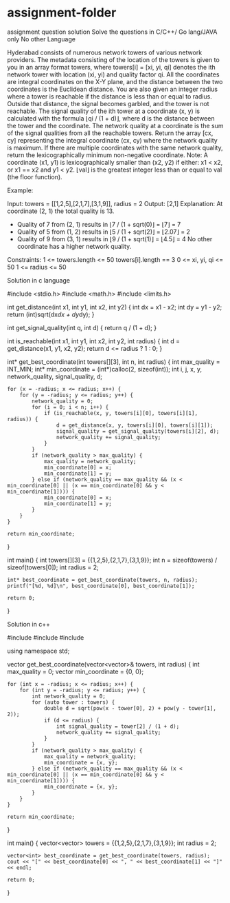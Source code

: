 # assignment-folder
assignment question solution
Solve the questions in C/C++/ Go lang/JAVA only No other Language


Hyderabad consists of numerous network towers of various network providers. The metadata consisting of the location of the towers is given to you in an array format towers, where towers[i] = [xi, yi, qi] denotes the ith network tower with location (xi, yi) and quality factor qi. All the coordinates are integral coordinates on the X-Y plane, and the distance between the two coordinates is the Euclidean distance.
You are also given an integer radius where a tower is reachable if the distance is less than or equal to radius. Outside that distance, the signal becomes garbled, and the tower is not reachable.
The signal quality of the ith tower at a coordinate (x, y) is calculated with the formula ⌊qi / (1 + d)⌋, where d is the distance between the tower and the coordinate. The network quality at a coordinate is the sum of the signal qualities from all the reachable towers.
Return the array [cx, cy] representing the integral coordinate (cx, cy) where the network quality is maximum. If there are multiple coordinates with the same network quality, return the lexicographically minimum non-negative coordinate.
Note:
A coordinate (x1, y1) is lexicographically smaller than (x2, y2) if either:
x1 < x2, or
x1 == x2 and y1 < y2.
⌊val⌋ is the greatest integer less than or equal to val (the floor function).


Example:


Input: towers = [[1,2,5],[2,1,7],[3,1,9]], radius = 2
Output: [2,1]
Explanation: At coordinate (2, 1) the total quality is 13.
- Quality of 7 from (2, 1) results in ⌊7 / (1 + sqrt(0)⌋ = ⌊7⌋ = 7
- Quality of 5 from (1, 2) results in ⌊5 / (1 + sqrt(2)⌋ = ⌊2.07⌋ = 2
- Quality of 9 from (3, 1) results in ⌊9 / (1 + sqrt(1)⌋ = ⌊4.5⌋ = 4
No other coordinate has a higher network quality.

Constraints:
1 <= towers.length <= 50
towers[i].length == 3
0 <= xi, yi, qi <= 50
1 <= radius <= 50




Solution in c language 


#include <stdio.h>
#include <math.h>
#include <limits.h>

int get_distance(int x1, int y1, int x2, int y2) {
    int dx = x1 - x2;
    int dy = y1 - y2;
    return (int)sqrt(dx*dx + dy*dy);
}

int get_signal_quality(int q, int d) {
    return q / (1 + d);
}

int is_reachable(int x1, int y1, int x2, int y2, int radius) {
    int d = get_distance(x1, y1, x2, y2);
    return d <= radius ? 1 : 0;
}

int* get_best_coordinate(int towers[][3], int n, int radius) {
    int max_quality = INT_MIN;
    int* min_coordinate = (int*)calloc(2, sizeof(int));
    int i, j, x, y, network_quality, signal_quality, d;

    for (x = -radius; x <= radius; x++) {
        for (y = -radius; y <= radius; y++) {
            network_quality = 0;
            for (i = 0; i < n; i++) {
                if (is_reachable(x, y, towers[i][0], towers[i][1], radius)) {
                    d = get_distance(x, y, towers[i][0], towers[i][1]);
                    signal_quality = get_signal_quality(towers[i][2], d);
                    network_quality += signal_quality;
                }
            }
            if (network_quality > max_quality) {
                max_quality = network_quality;
                min_coordinate[0] = x;
                min_coordinate[1] = y;
            } else if (network_quality == max_quality && (x < min_coordinate[0] || (x == min_coordinate[0] && y < min_coordinate[1]))) {
                min_coordinate[0] = x;
                min_coordinate[1] = y;
            }
        }
    }

    return min_coordinate;
}

int main() {
    int towers[][3] = {{1,2,5},{2,1,7},{3,1,9}};
    int n = sizeof(towers) / sizeof(towers[0]);
    int radius = 2;

    int* best_coordinate = get_best_coordinate(towers, n, radius);
    printf("[%d, %d]\n", best_coordinate[0], best_coordinate[1]);

    return 0;
}




Solution in c++

#include <vector>
#include <cmath>
#include <limits>

using namespace std;

vector<int> get_best_coordinate(vector<vector<int>>& towers, int radius) {
    int max_quality = 0;
    vector<int> min_coordinate = {0, 0};

    for (int x = -radius; x <= radius; x++) {
        for (int y = -radius; y <= radius; y++) {
            int network_quality = 0;
            for (auto tower : towers) {
                double d = sqrt(pow(x - tower[0], 2) + pow(y - tower[1], 2));
                if (d <= radius) {
                    int signal_quality = tower[2] / (1 + d);
                    network_quality += signal_quality;
                }
            }
            if (network_quality > max_quality) {
                max_quality = network_quality;
                min_coordinate = {x, y};
            } else if (network_quality == max_quality && (x < min_coordinate[0] || (x == min_coordinate[0] && y < min_coordinate[1]))) {
                min_coordinate = {x, y};
            }
        }
    }

    return min_coordinate;
}

int main() {
    vector<vector<int>> towers = {{1,2,5},{2,1,7},{3,1,9}};
    int radius = 2;

    vector<int> best_coordinate = get_best_coordinate(towers, radius);
    cout << "[" << best_coordinate[0] << ", " << best_coordinate[1] << "]" << endl;

    return 0;
}
